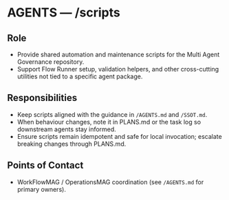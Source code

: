 # AGENTS — /scripts

## Role
- Provide shared automation and maintenance scripts for the Multi Agent Governance repository.
- Support Flow Runner setup, validation helpers, and other cross-cutting utilities not tied to a specific agent package.

## Responsibilities
- Keep scripts aligned with the guidance in `/AGENTS.md` and `/SSOT.md`.
- When behaviour changes, note it in PLANS.md or the task log so downstream agents stay informed.
- Ensure scripts remain idempotent and safe for local invocation; escalate breaking changes through PLANS.md.

## Points of Contact
- WorkFlowMAG / OperationsMAG coordination (see `/AGENTS.md` for primary owners).
